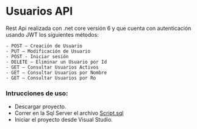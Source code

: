 ﻿# Usuarios API

Rest Api realizada con .net core versión 6 y que cuenta con autenticación usando JWT los siguientes métodos:
```
- POST – Creación de Usuario
- PUT – Modificación de Usuario
- POST - Iniciar sesión
- DELETE – Eliminar un Usuario por Id
- GET – Consultar Usuarios Activos
- GET – Consultar Usuarios por Nombre
- GET – Consultar Usuarios por Ro
```



### Intrucciones de uso: 
- Descargar proyecto. 
- Correr en la Sql Server el archivo [Script.sql](https://github.com/Laskira/usuarios-api/blob/main/Script.sql "Script.sql")
- Iniciar el proyecto desde Visual Studio.